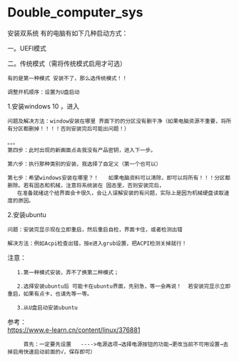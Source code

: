 # Double_computer_sys

安装双系统
有的电脑有如下几种启动方式：

 一。UEFI模式
 
 二。传统模式（需将传统模式启用才可选）
 
    有的是第一种模式 安装不了，那么选传统模式！！
 
    调整开机顺序：设置为U盘启动


1.安装windows 10 ，进入

    问题及解决方法：window安装在哪里 界面下的的分区没有删干净（如果电脑资源不重要，将所有分区都删掉！！！！否则安装完后可能出问题！）

    。。。
    第四步：此时出现的新画面点击我没有产品密钥，进入下一步。

    第六步：执行那种类别的安装，我选择了自定义（第一个也可以）

    第七步：希望windows安装在哪里？！   如果电脑资料可以清除，即可以将所有！！！分区都删除。若有固态和机械，注意将系统装在 固态里，否则安装完后，
       在准备就绪这个给界面会卡很久，会让人误解安装的有问题，实际上是因为机械硬盘读取速度的原因。
       
2.安装ubuntu

    问题：安装完显示现在立即重启，然后重启自检，界面卡住，或者检测出错
 
    解决方法：例如Acpi检查出错，按e进入grub设置，把ACPI检测关掉就行！
  
       
注意： 
            
       1.第一种模式安装，弄不了换第二种模式；

       2.选择安装ubuntu后 可能卡在ubuntu界面，先别急，等一会再说！  若安装完显示立即重启，如果有点卡，也请先等一等。
       
       3.从U盘启动安装ubuntu
       
 参考：       
 https://www.e-learn.cn/content/linux/376881
       
         首先：一定要先设置   ---->电源选项→选择电源按钮的功能→更改当前不可用设置→去掉启用快速启动前面的√，保存即可）
       


